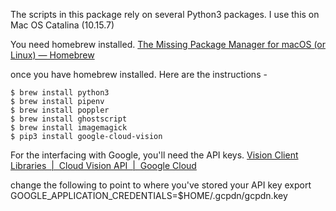 The scripts in this package rely on several Python3 packages. 
I use this on Mac OS Catalina (10.15.7)

You need homebrew installed. 
[The Missing Package Manager for macOS (or Linux) — Homebrew](https://brew.sh/)

once you have homebrew installed. Here are the instructions - 

```
$ brew install python3 
$ brew install pipenv
$ brew install poppler
$ brew install ghostscript
$ brew install imagemagick
$ pip3 install google-cloud-vision
```

For the interfacing with Google, you'll need the API keys. 
[Vision Client Libraries  |  Cloud Vision API  |  Google Cloud](https://cloud.google.com/vision/docs/libraries#client-libraries-install-python)

change the following to point to where you've stored your API key
export GOOGLE_APPLICATION_CREDENTIALS=$HOME/.gcpdn/gcpdn.key
